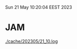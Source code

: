 Sun 21 May 10:20:04 EEST 2023
# JAM
<a href='./cache/202305/21_10.log'>./cache/202305/21_10.log</a>
